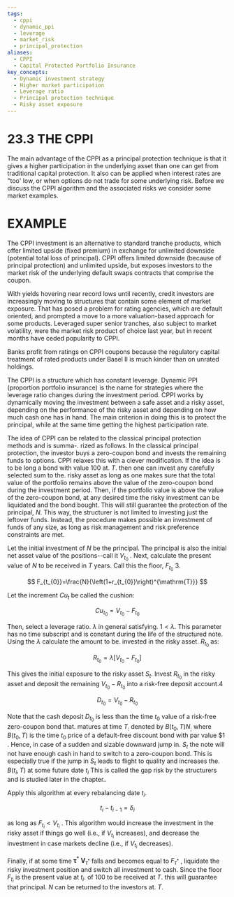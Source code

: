 ```yaml
---
tags:
  - cppi
  - dynamic_ppi
  - leverage
  - market_risk
  - principal_protection
aliases:
  - CPPI
  - Capital Protected Portfolio Insurance
key_concepts:
  - Dynamic investment strategy
  - Higher market participation
  - Leverage ratio
  - Principal protection technique
  - Risky asset exposure
---
```


# 23.3 THE CPPI  

The main advantage of the CPPI as a principal protection technique is that it gives a higher participation in the underlying asset than one can get from traditional capital protection. It also can be applied when interest rates are "too' low, or when options do not trade for some underlying risk. Before we discuss the CPPI algorithm and the associated risks we consider some market examples.  

# EXAMPLE  

The CPPI investment is an alternative to standard tranche products, which offer limited upside (fixed premium) in exchange for unlimited downside (potential total loss of principal). CPPI offers limited downside (because of principal protection) and unlimited upside, but exposes investors to the market risk of the underlying default swaps contracts that comprise the coupon.  

With yields hovering near record lows until recently, credit investors are increasingly moving to structures that contain some element of market exposure. That has posed a problem for rating agencies, which are default oriented, and prompted a move to a more valuation-based approach for some products. Leveraged super senior tranches, also subject to market volatility, were the market risk product of choice last year, but in recent months have ceded popularity to CPPI.  

Banks profit from ratings on CPPI coupons because the regulatory capital treatment of rated products under Basel II is much kinder than on unrated holdings.  

The CPPI is a structure which has constant leverage. Dynamic PPI (proportion portfolio insurance) is the name for strategies where the leverage ratio changes during the investment period. CPPI works by dynamically moving the investment between a safe asset and a risky asset, depending on the performance of the risky asset and depending on how much cash one has in hand. The main criterion in doing this is to protect the principal, while at the same time getting the highest participation rate.  

The idea of CPPI can be related to the classical principal protection methods and is summa-. rized as follows. In the classical principal protection, the investor buys a zero-coupon bond and invests the remaining funds to options. CPPI relaxes this with a clever modification. If the idea is to be long a bond with value 100 at. $T.$ then one can invest any carefully selected sum to the. risky asset as long as one makes sure that the total value of the portfolio remains above the value of the zero-coupon bond during the investment period. Then, if the portfolio value is above the value of the zero-coupon bond, at any desired time the risky investment can be liquidated and the bond bought. This will still guarantee the protection of the principal, $N.$ This way, the structurer is not limited to investing just the leftover funds. Instead, the procedure makes possible an investment of funds of any size, as long as risk management and risk preference constraints are met.  

Let the initial investment of $N$ be the principal. The principal is also the initial net asset value of the positions--call it $V_{t_{0}}$ . Next, calculate the present value of $N$ to be received in $T$ years. Call this the floor, $F_{t_{0}}$ 3.  

$$
F_{t_{0}}=\frac{N}{\left(1+r_{t_{0}}\right)^{\mathrm{T}}}
$$  

Let the increment $C u_{t}$ be called the cushion:  

$$
C u_{t_{0}}=V_{t_{0}}-F_{t_{0}}
$$  

Then, select a leverage ratio. $\lambda$ in general satisfying. $1<\lambda.$ This parameter has no time subscript and is constant during the life of the structured note. Using the $\lambda$ calculate the amount to be. invested in the risky asset. $R_{t_{0}}$ as:  

$$
R_{t_{0}}=\lambda\big[V_{t_{0}}-F_{t_{0}}\big]
$$  

This gives the initial exposure to the risky asset $S_{t}.$ Invest $R_{t_{0}}$ in the risky asset and deposit the remaining $V_{t_{0}}-R_{t_{0}}$ into a risk-free deposit account.4  

$$
D_{t_{0}}=V_{t_{0}}-R_{t_{0}}
$$  

Note that the cash deposit $D_{t_{0}}$ is less than the time $t_{0}$ value of a risk-free zero-coupon bond that. matures at time $T_{:}$ denoted by $B(t_{0},T)N_{;}$ where $B(t_{0},T)$ is the time $t_{0}$ price of a default-free discount bond with par value $\$1$ . Hence, in case of a sudden and sizable downward jump in. $S_{t}$ the note will not have enough cash in hand to switch to a zero-coupon bond. This is especially true if the jump in $S_{t}$ leads to flight to quality and increases the. $B(t_{i},T)$ at some future date $t_{i}$ This is called the gap risk by the structurers and is studied later in the chapter..  

Apply this algorithm at every rebalancing date $t_{i}.$  

$$
t_{i}-t_{i-1}=\delta_{i}
$$  

as long as $F_{t_{i}}<V_{t_{i}}$ . This algorithm would increase the investment in the risky asset if things go well (i.e., if $V_{t_{i}}$ increases), and decrease the investment in case markets decline (i.e., if $V_{t_{i}}$ decreases).  

Finally, if at some time $\boldsymbol{\tau}^{*}\:\boldsymbol{V}_{\tau^{*}}$ falls and becomes equal to $F_{\tau^{*}}$ , liquidate the risky investment position and switch all investment to cash. Since the floor $F_{t_{i}}$ is the present value at $t_{i}.$ of 100 to be received at $T.$ this will guarantee that principal. $N$ can be returned to the investors at. $T.$  
